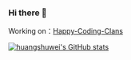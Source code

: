 ### Hi there 👋

Working on：[Happy-Coding-Clans](https://github.com/Happy-Coding-Clans)

[![huangshuwei's GitHub stats](https://github-readme-stats.vercel.app/api?username=huangshuwei&show_icons=true)](https://github.com/huangshuwei)
